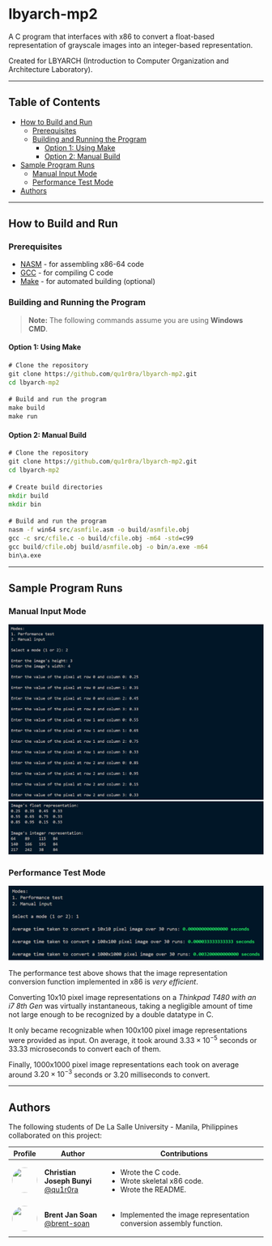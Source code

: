 # lbyarch-mp2 <!-- omit from toc -->

A C program that interfaces with x86 to convert a float-based representation of grayscale images into an integer-based representation.

Created for LBYARCH (Introduction to Computer Organization and Architecture Laboratory).

---

## Table of Contents <!-- omit from toc -->

- [How to Build and Run](#how-to-build-and-run)
  - [Prerequisites](#prerequisites)
  - [Building and Running the Program](#building-and-running-the-program)
    - [Option 1: Using Make](#option-1-using-make)
    - [Option 2: Manual Build](#option-2-manual-build)
- [Sample Program Runs](#sample-program-runs)
  - [Manual Input Mode](#manual-input-mode)
  - [Performance Test Mode](#performance-test-mode)
- [Authors](#authors)

---

## How to Build and Run

### Prerequisites
- [NASM](https://www.nasm.us/) - for assembling x86-64 code
- [GCC](https://gcc.gnu.org/) - for compiling C code
- [Make](https://www.gnu.org/software/make/) - for automated building (optional)

### Building and Running the Program

> **Note:**
> The following commands assume you are using **Windows CMD**.

#### Option 1: Using Make
```cmd
# Clone the repository
git clone https://github.com/qu1r0ra/lbyarch-mp2.git
cd lbyarch-mp2

# Build and run the program
make build
make run
```

#### Option 2: Manual Build
```cmd
# Clone the repository
git clone https://github.com/qu1r0ra/lbyarch-mp2.git
cd lbyarch-mp2

# Create build directories
mkdir build
mkdir bin

# Build and run the program
nasm -f win64 src/asmfile.asm -o build/asmfile.obj
gcc -c src/cfile.c -o build/cfile.obj -m64 -std=c99
gcc build/cfile.obj build/asmfile.obj -o bin/a.exe -m64
bin\a.exe
```

---

## Sample Program Runs

### Manual Input Mode

![Manual input mode sample run part 1](./screenshots/manual-input-1.png)
![Manual input mode sample run part 2](./screenshots/manual-input-2.png)

### Performance Test Mode

![Performance test mode sample run](./screenshots/performance-test.png)

The performance test above shows that the image representation conversion function implemented in x86 is *very efficient*.

Converting 10x10 pixel image representations on a *Thinkpad T480 with an i7 8th Gen* was virtually instantaneous, taking a negligible amount of time not large enough to be recognized by a double datatype in C.

It only became recognizable when 100x100 pixel image representations were provided as input. On average, it took around $3.33\times 10^{-5}$ seconds or $33.33$ microseconds to convert each of them.

Finally, 1000x1000 pixel image representations each took on average around $3.20\times 10^{-3}$ seconds or $3.20$ milliseconds to convert.

---

## Authors

The following students of De La Salle University - Manila, Philippines collaborated on this project:

<table>
  <thead>
    <tr>
      <th>Profile</th>
      <th>Author</th>
      <th>Contributions</th>
    </tr>
  </thead>
  <tbody>
    <tr>
      <td align="center">
        <img src="https://github.com/qu1r0ra.png" width="50" height="50" style="border-radius: 50%;" />
      </td>
      <td>
        <strong>Christian Joseph Bunyi</strong>  
        <br />
        <a href="https://github.com/qu1r0ra">@qu1r0ra</a>
      </td>
      <td>
        <ul>
          <li>Wrote the C code.</li>
          <li>Wrote skeletal x86 code.</li>
          <li>Wrote the README.</li>
        </ul>
      </td>
    </tr>
    <tr>
      <td align="center">
        <img src="https://github.com/brent-soan.png" width="50" height="50" style="border-radius: 50%;" />
      </td>
      <td>
        <strong>Brent Jan Soan</strong>  
        <br />
        <a href="https://github.com/brent-soan">@brent-soan</a>
      </td>
      <td>
        <ul>
          <li>Implemented the image representation conversion assembly function.</li>
        </ul>
      </td>
    </tr>
  </tbody>
</table>
